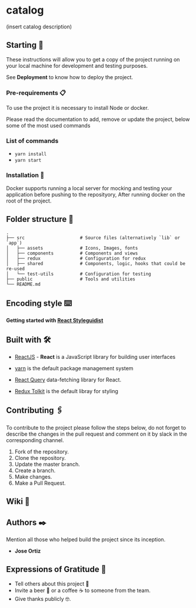 # catalog

(insert catalog description)

## Starting  🚀

These instructions will allow you to get a copy of the project running on your local machine for development and testing purposes.

See **Deployment** to know how to deploy the project.

### Pre-requirements 📋

To use the project it is necessary to install Node or docker.

Please read the documentation to add, remove or update the project, below some of the most used commands

### **List of commands**

- `yarn install`
- `yarn start`

### Installation  🔧

Docker supports running a local server for mocking and testing your application before pushing to the reposityory, After running docker on the root of the project.

## Folder structure 🦴

    .
    ├── src                     # Source files (alternatively `lib` or `app`)
    │   ├── assets              # Icons, Images, fonts
    │   ├── components          # Components and views
    │   ├── redux               # Configuration for redux
    │   ├── shared              # Components, logic, hooks that could be re-used
    │   └── test-utils          # Configuration for testing
    ├── public                  # Tools and utilities
    └── README.md


## Encoding style  ⌨️

**Getting started with [React Styleguidist](./STYLEGUIDE.md)**

## Built with  🛠️

- [ReactJS](https://reactjs.org/docs/getting-started.html)  - **React** is a JavaScript library for building user interfaces

- [yarn](https://yarnpkg.com/) is the default package management system

- [React Query](https://react-query.tanstack.com/overview) data-fetching library for React.

- [Redux Tolkit](https://redux-toolkit.js.org/introduction/getting-started) is the default libray for styling


## Contributing  🖇️

To contribute to the project please follow the steps below, do not forget to describe the changes in the pull request and comment on it by slack in the corresponding channel.

1. Fork of the repository.
2. Clone the repository.
3. Update the master branch.
4. Create a branch.
5. Make changes.
6. Make a Pull Request.

## Wiki  📖

## Authors  ✒️

Mention all those who helped build the project since its inception.

- **Jose Ortiz**

## Expressions of Gratitude  🎁

- Tell others about this project 📢
- Invite a beer 🍺 or a coffee ☕ to someone from the team.
- Give thanks publicly 🤓.
  
